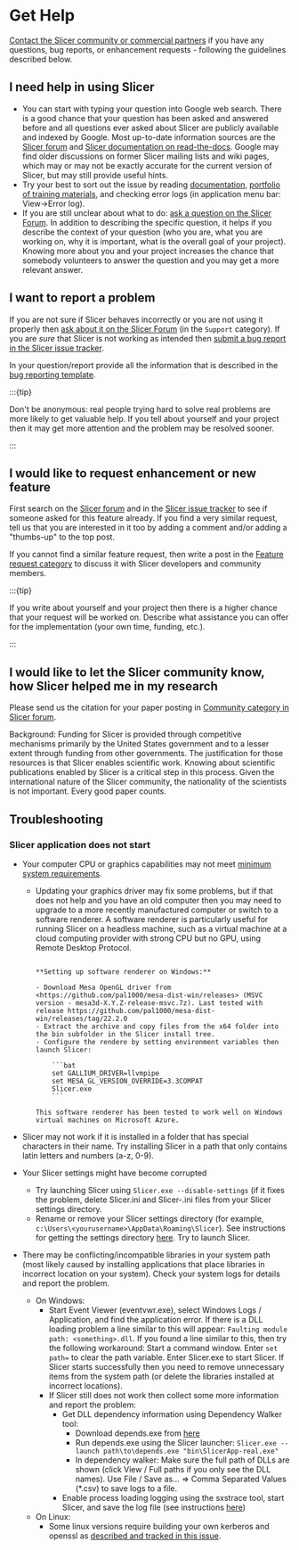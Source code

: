 # Get Help

[Contact the Slicer community or commercial partners](about.md#contact-us) if you have any questions, bug reports, or enhancement requests - following the guidelines described below.

## I need help in using Slicer

- You can start with typing your question into Google web search. There is a good chance that your question has been asked and answered before and all questions ever asked about Slicer are publicly available and indexed by Google. Most up-to-date information sources are the [Slicer forum](https://discourse.slicer.org) and [Slicer documentation on read-the-docs](https://slicer.readthedocs.io/). Google may find older discussions on former Slicer mailing lists and wiki pages, which may or may not be exactly accurate for the current version of Slicer, but may still provide useful hints.
- Try your best to sort out the issue by reading [documentation](https://slicer.readthedocs.io), [portfolio of training materials](https://www.slicer.org/wiki/Documentation/Nightly/Training), and checking error logs (in application menu bar: View->Error log).
- If you are still unclear about what to do: [ask a question on the Slicer Forum](https://discourse.slicer.org). In addition to describing the specific question, it helps if you describe the context of your question (who you are, what you are working on, why it is important, what is the overall goal of your project). Knowing more about you and your project increases the chance that somebody volunteers to answer the question and you may get a more relevant answer.

## I want to report a problem

If you are not sure if Slicer behaves incorrectly or you are not using it properly then [ask about it on the Slicer Forum](https://discourse.slicer.org/c/support) (in the `Support` category). If you are _sure_ that Slicer is not working as intended then [submit a bug report in the Slicer issue tracker](https://github.com/Slicer/Slicer/issues/new?assignees=&labels=type%3Abug&template=bug_report.md).

In your question/report provide all the information that is described in the [bug reporting template](https://github.com/Slicer/Slicer/blob/main/.github/ISSUE_TEMPLATE/bug_report.md#summary).

:::{tip}

Don't be anonymous: real people trying hard to solve real problems are more likely to get valuable help. If you tell about yourself and your project then it may get more attention and the problem may be resolved sooner.

:::

## I would like to request enhancement or new feature

First search on the [Slicer forum](https://discourse.slicer.org) and in the [Slicer issue tracker](https://github.com/Slicer/Slicer/issues?q=is%3Aissue+is%3Aopen+label%3Atype%3Aenhancement) to see if someone asked for this feature already. If you find a very similar request, tell us that you are interested in it too by adding a comment and/or adding a "thumbs-up" to the top post.

If you cannot find a similar feature request, then write a post in the [Feature request category](https://discourse.slicer.org/c/support/feature-requests) to discuss it with Slicer developers and community members.

:::{tip}

If you write about yourself and your project then there is a higher chance that your request will be worked on. Describe what assistance you can offer for the implementation (your own time, funding, etc.).

:::

## I would like to let the Slicer community know, how Slicer helped me in my research

Please send us the citation for your paper posting in [Community category in Slicer forum](https://discourse.slicer.org/c/community/).

Background: Funding for Slicer is provided through competitive mechanisms primarily by the United States government and to a lesser extent through funding from other governments. The justification for those resources is that Slicer enables scientific work. Knowing about scientific publications enabled by Slicer is a critical step in this process. Given the international nature of the Slicer community, the nationality of the scientists is not important. Every good paper counts.

## Troubleshooting

### Slicer application does not start

- Your computer CPU or graphics capabilities may not meet [minimum system requirements](getting_started.md#system-requirements).
  - Updating your graphics driver may fix some problems, but if that does not help and you have an old computer then you may need to upgrade to a more recently manufactured computer or switch to a software renderer.
    A software renderer is particularly useful for running Slicer on a headless machine, such as a virtual machine at a cloud computing provider with strong CPU but no GPU, using Remote Desktop Protocol.

    ````{note}

    **Setting up software renderer on Windows:**

    - Download Mesa OpenGL driver from <https://github.com/pal1000/mesa-dist-win/releases> (MSVC version - mesa3d-X.Y.Z-release-msvc.7z). Last tested with release https://github.com/pal1000/mesa-dist-win/releases/tag/22.2.0
    - Extract the archive and copy files from the x64 folder into the bin subfolder in the Slicer install tree.
    - Configure the rendere by setting environment variables then launch Slicer:

        ```bat
        set GALLIUM_DRIVER=llvmpipe
        set MESA_GL_VERSION_OVERRIDE=3.3COMPAT
        Slicer.exe
        ```

    This software renderer has been tested to work well on Windows virtual machines on Microsoft Azure.

    ````

- Slicer may not work if it is installed in a folder that has special characters in their name. Try installing Slicer in a path that only contains latin letters and numbers (a-z, 0-9).
- Your Slicer settings might have become corrupted
  - Try launching Slicer using `Slicer.exe --disable-settings` (if it fixes the problem, delete Slicer.ini and Slicer-<yourslicerversion>.ini files from your Slicer settings directory.
  - Rename or remove your Slicer settings directory (for example, `c:\Users\<yourusername>\AppData\Roaming\Slicer`). See instructions for getting the settings directory [here](settings.md#settings-file-location). Try to launch Slicer.
- There may be conflicting/incompatible libraries in your system path (most likely caused by installing applications that place libraries in incorrect location on your system). Check your system logs for details and report the problem.
  - On Windows:
    - Start Event Viewer (eventvwr.exe), select Windows Logs / Application, and find the application error. If there is a DLL loading problem a line similar to this will appear: `Faulting module path: <something>.dll`. If you found a line similar to this, then try the following workaround: Start a command window. Enter `set path=` to clear the path variable. Enter Slicer.exe to start Slicer. If Slicer starts successfully then you need to remove unnecessary items from the system path (or delete the libraries installed at incorrect locations).
    - If Slicer still does not work then collect some more information and report the problem:
      - Get DLL dependency information using Dependency Walker tool:
        - Download depends.exe from [here](https://www.dependencywalker.com/)
        - Run depends.exe using the Slicer launcher: `Slicer.exe --launch path\to\depends.exe "bin\SlicerApp-real.exe"`
        - In dependency walker: Make sure the full path of DLLs are shown (click View / Full paths if you only see the DLL names). Use File / Save as... => Comma Separated Values (*.csv) to save logs to a file.
      - Enable process loading logging using the sxstrace tool, start Slicer, and save the log file (see instructions [here](https://technet.microsoft.com/en-ca/library/hh875651.aspx))
  - On Linux:
    - Some linux versions require building your own kerberos and openssl as [described and tracked in this issue](https://github.com/Slicer/Slicer/issues/5663).
